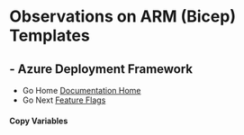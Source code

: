 #  Observations on ARM (Bicep) Templates # 

## - Azure Deployment Framework ## 
- Go Home [Documentation Home](./index.md)
- Go Next [Feature Flags](./Feature_Flags.md)

####  Copy Variables